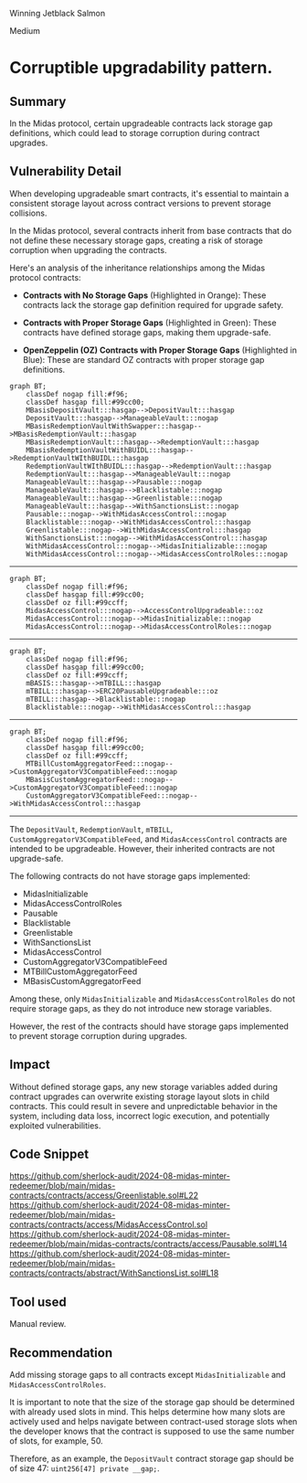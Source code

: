 Winning Jetblack Salmon

Medium

# Corruptible upgradability pattern.

## Summary

In the Midas protocol, certain upgradeable contracts lack storage gap definitions, which could lead to storage corruption during contract upgrades.

## Vulnerability Detail

When developing upgradeable smart contracts, it's essential to maintain a consistent storage layout across contract versions to prevent storage collisions.

In the Midas protocol, several contracts inherit from base contracts that do not define these necessary storage gaps, creating a risk of storage corruption when upgrading the contracts.

Here's an analysis of the inheritance relationships among the Midas protocol contracts:

- **Contracts with No Storage Gaps** (Highlighted in Orange): These contracts lack the storage gap definition required for upgrade safety.

- **Contracts with Proper Storage Gaps** (Highlighted in Green): These contracts have defined storage gaps, making them upgrade-safe.

- **OpenZeppelin (OZ) Contracts with Proper Storage Gaps** (Highlighted in Blue): These are standard OZ contracts with proper storage gap definitions.

```mermaid
graph BT;
    classDef nogap fill:#f96;
    classDef hasgap fill:#99cc00;
    MBasisDepositVault:::hasgap-->DepositVault:::hasgap
    DepositVault:::hasgap-->ManageableVault:::nogap
    MBasisRedemptionVaultWithSwapper:::hasgap-->MBasisRedemptionVault:::hasgap
    MBasisRedemptionVault:::hasgap-->RedemptionVault:::hasgap
    MBasisRedemptionVaultWithBUIDL:::hasgap-->RedemptionVaultWIthBUIDL:::hasgap
    RedemptionVaultWIthBUIDL:::hasgap-->RedemptionVault:::hasgap
    RedemptionVault:::hasgap-->ManageableVault:::nogap
    ManageableVault:::hasgap-->Pausable:::nogap
    ManageableVault:::hasgap-->Blacklistable:::nogap
    ManageableVault:::hasgap-->Greenlistable:::nogap
    ManageableVault:::hasgap-->WithSanctionsList:::nogap
    Pausable:::nogap-->WithMidasAccessControl:::nogap
    Blacklistable:::nogap-->WithMidasAccessControl:::hasgap
    Greenlistable:::nogap-->WithMidasAccessControl:::hasgap
    WithSanctionsList:::nogap-->WithMidasAccessControl:::hasgap
    WithMidasAccessControl:::nogap-->MidasInitializable:::nogap
    WithMidasAccessControl:::nogap-->MidasAccessControlRoles:::nogap
```
---
```mermaid
graph BT;
    classDef nogap fill:#f96;
    classDef hasgap fill:#99cc00;
    classDef oz fill:#99ccff;
    MidasAccessControl:::nogap-->AccessControlUpgradeable:::oz
    MidasAccessControl:::nogap-->MidasInitializable:::nogap
    MidasAccessControl:::nogap-->MidasAccessControlRoles:::nogap
```
---
```mermaid
graph BT;
    classDef nogap fill:#f96;
    classDef hasgap fill:#99cc00;
    classDef oz fill:#99ccff;
    mBASIS:::hasgap-->mTBILL:::hasgap
    mTBILL:::hasgap-->ERC20PausableUpgradeable:::oz
    mTBILL:::hasgap-->Blacklistable:::nogap
    Blacklistable:::nogap-->WithMidasAccessControl:::hasgap
```
---
```mermaid
graph BT;
    classDef nogap fill:#f96;
    classDef hasgap fill:#99cc00;
    classDef oz fill:#99ccff;
    MTBillCustomAggregatorFeed:::nogap-->CustomAggregatorV3CompatibleFeed:::nogap
    MBasisCustomAggregatorFeed:::nogap-->CustomAggregatorV3CompatibleFeed:::nogap
    CustomAggregatorV3CompatibleFeed:::nogap-->WithMidasAccessControl:::hasgap
```
---

The `DepositVault`, `RedemptionVault`, `mTBILL`, `CustomAggregatorV3CompatibleFeed`, and `MidasAccessControl` contracts are intended to be upgradeable. However, their inherited contracts are not upgrade-safe.

The following contracts do not have storage gaps implemented:

- MidasInitializable
- MidasAccessControlRoles
- Pausable
- Blacklistable
- Greenlistable
- WithSanctionsList
- MidasAccessControl
- CustomAggregatorV3CompatibleFeed
- MTBillCustomAggregatorFeed
- MBasisCustomAggregatorFeed

Among these, only `MidasInitializable` and `MidasAccessControlRoles` do not require storage gaps, as they do not introduce new storage variables. 

However, the rest of the contracts should have storage gaps implemented to prevent storage corruption during upgrades.

## Impact

Without defined storage gaps, any new storage variables added during contract upgrades can overwrite existing storage layout slots in child contracts. This could result in severe and unpredictable behavior in the system, including data loss, incorrect logic execution, and potentially exploited vulnerabilities.

## Code Snippet

https://github.com/sherlock-audit/2024-08-midas-minter-redeemer/blob/main/midas-contracts/contracts/access/Greenlistable.sol#L22
https://github.com/sherlock-audit/2024-08-midas-minter-redeemer/blob/main/midas-contracts/contracts/access/MidasAccessControl.sol
https://github.com/sherlock-audit/2024-08-midas-minter-redeemer/blob/main/midas-contracts/contracts/access/Pausable.sol#L14
https://github.com/sherlock-audit/2024-08-midas-minter-redeemer/blob/main/midas-contracts/contracts/abstract/WithSanctionsList.sol#L18

## Tool used

Manual review.

## Recommendation

Add missing storage gaps to all contracts except `MidasInitializable` and `MidasAccessControlRoles`.

It is important to note that the size of the storage gap should be determined with already used slots in mind. This helps determine how many slots are actively used and helps navigate between contract-used storage slots when the developer knows that the contract is supposed to use the same number of slots, for example, 50.

Therefore, as an example, the `DepositVault` contract storage gap should be of size 47: `uint256[47] private __gap;`.